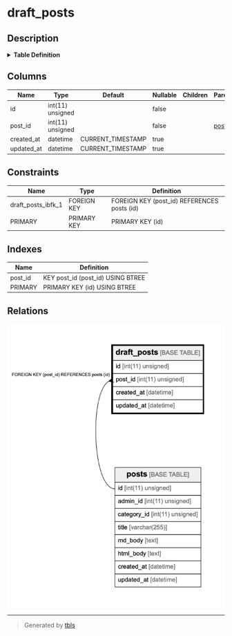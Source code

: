 # draft_posts

## Description

<details>
<summary><strong>Table Definition</strong></summary>

```sql
CREATE TABLE `draft_posts` (
  `id` int(11) unsigned NOT NULL AUTO_INCREMENT,
  `post_id` int(11) unsigned NOT NULL,
  `created_at` datetime DEFAULT CURRENT_TIMESTAMP ON UPDATE CURRENT_TIMESTAMP,
  `updated_at` datetime DEFAULT CURRENT_TIMESTAMP ON UPDATE CURRENT_TIMESTAMP,
  PRIMARY KEY (`id`),
  KEY `post_id` (`post_id`),
  CONSTRAINT `draft_posts_ibfk_1` FOREIGN KEY (`post_id`) REFERENCES `posts` (`id`)
) ENGINE=InnoDB AUTO_INCREMENT=1000001 DEFAULT CHARSET=utf8
```

</details>

## Columns

| Name       | Type             | Default           | Nullable | Children | Parents           | Comment |
| ---------- | ---------------- | ----------------- | -------- | -------- | ----------------- | ------- |
| id         | int(11) unsigned |                   | false    |          |                   |         |
| post_id    | int(11) unsigned |                   | false    |          | [posts](posts.md) |         |
| created_at | datetime         | CURRENT_TIMESTAMP | true     |          |                   |         |
| updated_at | datetime         | CURRENT_TIMESTAMP | true     |          |                   |         |

## Constraints

| Name               | Type        | Definition                                  |
| ------------------ | ----------- | ------------------------------------------- |
| draft_posts_ibfk_1 | FOREIGN KEY | FOREIGN KEY (post_id) REFERENCES posts (id) |
| PRIMARY            | PRIMARY KEY | PRIMARY KEY (id)                            |

## Indexes

| Name    | Definition                        |
| ------- | --------------------------------- |
| post_id | KEY post_id (post_id) USING BTREE |
| PRIMARY | PRIMARY KEY (id) USING BTREE      |

## Relations

![er](draft_posts.png)

---

> Generated by [tbls](https://github.com/k1LoW/tbls)
